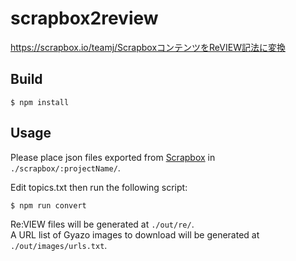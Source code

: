 # scrapbox2review
https://scrapbox.io/teamj/ScrapboxコンテンツをReVIEW記法に変換

## Build
```
$ npm install
```

## Usage
Please place json files exported from [Scrapbox](https://scrapbox.io/product) in `./scrapbox/:projectName/`.

Edit topics.txt then run the following script:
```
$ npm run convert
```

Re:VIEW files will be generated at `./out/re/`.<br>
A URL list of Gyazo images to download will be generated at `./out/images/urls.txt`.
